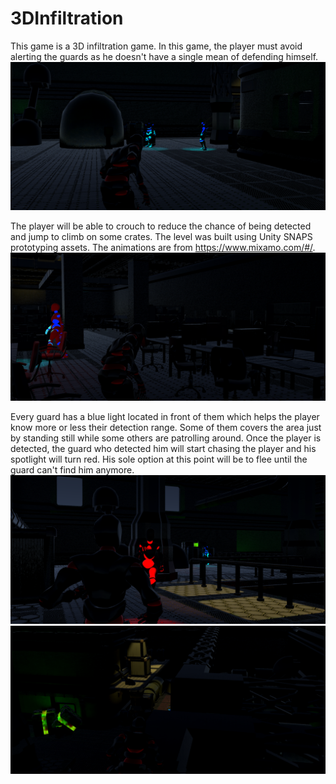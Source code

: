# 3DInfiltration

This game is a 3D infiltration game. 
In this game, the player must avoid alerting the guards as he doesn't have a single mean of defending himself.
![](Screenshots/Screen1Infiltration.png)

The player will be able to crouch to reduce the chance of being detected and jump to climb on some crates.
The level was built using Unity SNAPS prototyping assets. The animations are from https://www.mixamo.com/#/.
![](Screenshots/Screen2Infiltration.png)

Every guard has a blue light located in front of them which helps the player know more or less their detection range.
Some of them covers the area just by standing still while some others are patrolling around.
Once the player is detected, the guard who detected him will start chasing the player and his spotlight will turn red.
His sole option at this point will be to flee until the guard can't find him anymore.
![](Screenshots/Screen3Infiltration.png)
![](Screenshots/Screen4Infiltration.png)
